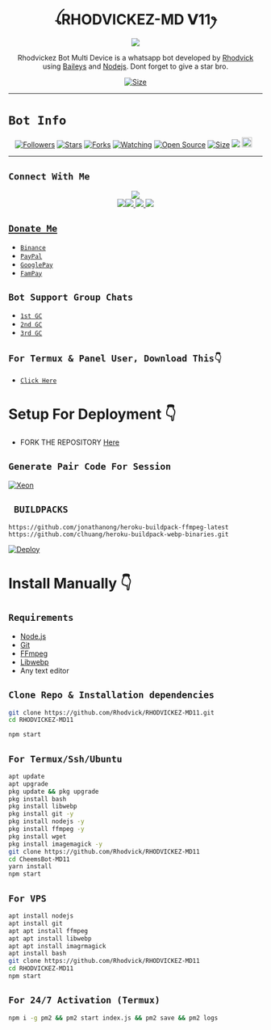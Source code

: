  

<h1 align="center">ꪶRHODVICKEZ-MD 𝗩11ꫂ<br></h1>
<p align="center">
<img src="https://telegra.ph/file/25b60ba1474cffb21969c.jpg" />
</p>

<p align="center">
Rhodvickez Bot Multi Device is a whatsapp bot developed by <a href="https://github.com/Rhodvick" target="_blank">Rhodvick</a> using <a href="https://github.com/adiwajshing/Baileys" target="_blank">Baileys</a> and <a href="https://github.com/nodejs" target="_blank">Nodejs</a>. Dont forget to give a star bro.
</p>

<p align="center">
<a href="https://www.youtube.com/@Rhodvick"><img title="Size" src="https://img.shields.io/badge/Tutorial-Video-green"></a>
</p>

------

# ```Bot Info```
<p align="center">
<a href="https://github.com/Rhodvick/followers"><img title="Followers" src="https://img.shields.io/github/followers/Rhodvick?color=red&style=flat-square"></a>
<a href="https://github.com/Rhodvick/RHODVICKEZ-MD11/stargazers/"><img title="Stars" src="https://img.shields.io/github/stars/Rhodvick/RHODVICKEZ-MD11?color=blue&style=flat-square"></a>
<a href="https://github.com/Rhodvick/RHODVICKEZ-MD11/network/members"><img title="Forks" src="https://img.shields.io/github/forks/Rhodvick/RHODVICKEZ-MD11?color=red&style=flat-square"></a>
<a href="https://github.com/Rhodvick/RHODVICKEZ-MD11/watchers"><img title="Watching" src="https://img.shields.io/github/watchers/Rhodvick/RHODVICKEZ-MD11?label=Watchers&color=blue&style=flat-square"></a>
<a href="https://github.com/Rhodvick/RHODVICKEZ-MD11"><img title="Open Source" src="https://img.shields.io/badge/Author-Rhodvick%20Bot%20Inc.-red?v=103"></a>
<a href="https://github.com/Rhodvick/RHODVICKEZ-MD11/"><img title="Size" src="https://img.shields.io/github/repo-size/Rhodvick/RHODVICKEZ-MD11?style=flat-square&color=green"></a>
<a href="https://hits.seeyoufarm.com"><img src="https://hits.seeyoufarm.com/api/count/incr/badge.svg?url=https%3A%2F%2Fgithub.com%2FRhodvick%2FRHODVICKEZ-MD11&count_bg=%2379C83D&title_bg=%23555555&icon=probot.svg&icon_color=%2300FF6D&title=hits&edge_flat=false"/></a>
<a href="https://github.com/Rhodvick/RHODVICKEZ-MD11/graphs/commit-activity"><img height="20" src="https://img.shields.io/badge/Maintained%3F-yes-green.svg"></a>&nbsp;&nbsp;
</p>
<p align='center'>
    </p>

-------

## ```Connect With Me```
<p align="center">
<a href="https://youtube.com/@Rhodvick"><img src="https://img.shields.io/badge/YouTube-ff0000?style=for-the-badge&logo=youtube&logoColor=ff000000&link=https://youtube.com/@Rhodvick" /><br>
<a href="https://whatsapp.com/channel/0029VaPZWbY1iUxVVRIIOm0D"><img src="https://img.shields.io/badge/WhatsApp Channel-25D366?style=for-the-badge&logo=whatsapp&logoColor=white&link=https://whatsapp.com/channel/Rhodvickezkelly"><img src="https://img.shields.io/badge/Telegram-00FFFF?style=for-the-badge&logo=telegram&logoColor=white" />
<a href="https://chat.whatsapp.com/BW0o3ZyiAF5Azb1bIqG9Ue"><img src="https://img.shields.io/badge/WhatsApp Group-25D366?style=for-the-badge&logo=whatsapp&logoColor=white" />
<a href="https://www.instagram.com/unicorn_rhodvickjunior?igsh=MzNlNGNkZWQ4Mg=="><img src="https://img.shields.io/badge/Instagram-A020F0?style=for-the-badge&logo=instagram&logoColor=white" />
</p>

## ```Donate Me```

- [`Binance`](https://i.ibb.co/W2gYn6S/binance.png)
- [`PayPal`](https://www.paypal.me/rhodvickezkelly34)
- [`GooglePay`](https://i.ibb.co/yQkqBS2/donate.png)
- [`FamPay`](https://i.ibb.co/w46VQ8D/Picsart-22-10-08-06-46-30-674.jpg)

## ```Bot Support Group Chats```

- [`1st GC`](https://chat.whatsapp.com/Dc2qyVeK8JbJq8Gr3U1pKH)
- [`2nd GC`](https://chat.whatsapp.com/BW0o3ZyiAF5Azb1bIqG9Ue)
- [`3rd GC`](https://chat.whatsapp.com/KMymhLdGcjPHihOkrfHW7q)

## `For Termux & Panel User, Download This👇`
- [`Click Here`](https://shrinkme.pro/y07LYARu)


# Setup For Deployment 👇

- FORK THE REPOSITORY [Here](https://github.com/Rhodvick/RHODVICKEZ-MD/fork)

## `Generate Pair Code For Session`
[![Xeon](https://repl.it/badge/github/quiec/whatsasena)](https://replit.com/@Rhodvick/Rhodvick-PairCode)

## ` BUILDPACKS`

```
https://github.com/jonathanong/heroku-buildpack-ffmpeg-latest
https://github.com/clhuang/heroku-buildpack-webp-binaries.git
```

[![Deploy](https://www.herokucdn.com/deploy/button.svg)](https://heroku.com/deploy?template=https://github.com/Rhodvick/RHODVICKEZ-MD11/)

# Install Manually 👇
## `Requirements`
* [Node.js](https://nodejs.org/en/)
* [Git](https://git-scm.com/downloads)
* [FFmpeg](https://github.com/BtbN/FFmpeg-Builds/releases/download/autobuild-2020-12-08-13-03/ffmpeg-n4.3.1-26-gca55240b8c-win64-gpl-4.3.zip)
* [Libwebp](https://developers.google.com/speed/webp/download)
* Any text editor
## `Clone Repo & Installation dependencies`
```bash
git clone https://github.com/Rhodvick/RHODVICKEZ-MD11.git
cd RHODVICKEZ-MD11

npm start
```
## `For Termux/Ssh/Ubuntu`
```bash
apt update
apt upgrade
pkg update && pkg upgrade
pkg install bash
pkg install libwebp
pkg install git -y
pkg install nodejs -y 
pkg install ffmpeg -y 
pkg install wget
pkg install imagemagick -y
git clone https://github.com/Rhodvick/RHODVICKEZ-MD11
cd CheemsBot-MD11
yarn install
npm start
```
## `For VPS`
```bash
apt install nodejs 
apt install git 
apt apt install ffmpeg 
apt apt install libwebp 
apt apt install imagrmagick
apt install bash
git clone https://github.com/Rhodvick/RHODVICKEZ-MD11
cd RHODVICKEZ-MD11
npm start
```
## `For 24/7 Activation (Termux)`
```bash
npm i -g pm2 && pm2 start index.js && pm2 save && pm2 logs
```
